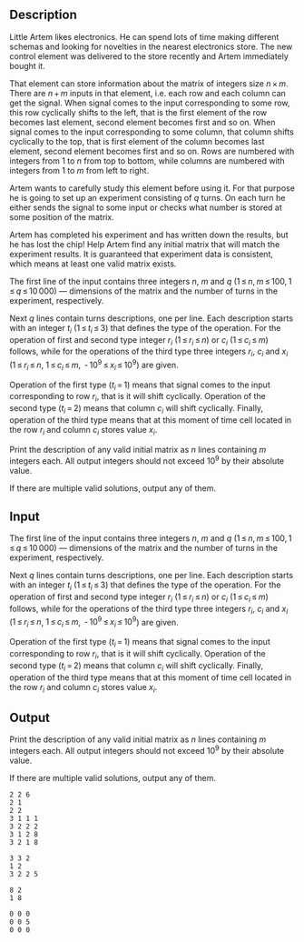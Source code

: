 ## Description

<div><p>Little Artem likes electronics. He can spend lots of time making different schemas and looking for novelties in the nearest electronics store. The new control element was delivered to the store recently and Artem immediately bought it.</p><p>That element can store information about the matrix of integers size <span class="tex-span"><i>n</i> × <i>m</i></span>. There are <span class="tex-span"><i>n</i> + <i>m</i></span> inputs in that element, i.e. each row and each column can get the signal. When signal comes to the input corresponding to some row, this row cyclically shifts to the left, that is the first element of the row becomes last element, second element becomes first and so on. When signal comes to the input corresponding to some column, that column shifts cyclically to the top, that is first element of the column becomes last element, second element becomes first and so on. Rows are numbered with integers from <span class="tex-span">1</span> to <span class="tex-span"><i>n</i></span> from top to bottom, while columns are numbered with integers from <span class="tex-span">1</span> to <span class="tex-span"><i>m</i></span> from left to right.</p><p>Artem wants to carefully study this element before using it. For that purpose he is going to set up an experiment consisting of <span class="tex-span"><i>q</i></span> turns. On each turn he either sends the signal to some input or checks what number is stored at some position of the matrix.</p><p>Artem has completed his experiment and has written down the results, but he has lost the chip! Help Artem find any initial matrix that will match the experiment results. It is guaranteed that experiment data is consistent, which means at least one valid matrix exists.</p></div><div class="input-specification"><p>The first line of the input contains three integers <span class="tex-span"><i>n</i></span>, <span class="tex-span"><i>m</i></span> and <span class="tex-span"><i>q</i></span> (<span class="tex-span">1 ≤ <i>n</i>, <i>m</i> ≤ 100, 1 ≤ <i>q</i> ≤ 10 000</span>)&nbsp;— dimensions of the matrix and the number of turns in the experiment, respectively.</p><p>Next <span class="tex-span"><i>q</i></span> lines contain turns descriptions, one per line. Each description starts with an integer <span class="tex-span"><i>t</i><sub class="lower-index"><i>i</i></sub></span> (<span class="tex-span">1 ≤ <i>t</i><sub class="lower-index"><i>i</i></sub> ≤ 3</span>) that defines the type of the operation. For the operation of first and second type integer <span class="tex-span"><i>r</i><sub class="lower-index"><i>i</i></sub></span> (<span class="tex-span">1 ≤ <i>r</i><sub class="lower-index"><i>i</i></sub> ≤ <i>n</i></span>) or <span class="tex-span"><i>c</i><sub class="lower-index"><i>i</i></sub></span> (<span class="tex-span">1 ≤ <i>c</i><sub class="lower-index"><i>i</i></sub> ≤ <i>m</i></span>) follows, while for the operations of the third type three integers <span class="tex-span"><i>r</i><sub class="lower-index"><i>i</i></sub></span>, <span class="tex-span"><i>c</i><sub class="lower-index"><i>i</i></sub></span> and <span class="tex-span"><i>x</i><sub class="lower-index"><i>i</i></sub></span> (<span class="tex-span">1 ≤ <i>r</i><sub class="lower-index"><i>i</i></sub> ≤ <i>n</i></span>, <span class="tex-span">1 ≤ <i>c</i><sub class="lower-index"><i>i</i></sub> ≤ <i>m</i></span>, <span class="tex-span"> - 10<sup class="upper-index">9</sup> ≤ <i>x</i><sub class="lower-index"><i>i</i></sub> ≤ 10<sup class="upper-index">9</sup></span>) are given.</p><p>Operation of the first type (<span class="tex-span"><i>t</i><sub class="lower-index"><i>i</i></sub> = 1</span>) means that signal comes to the input corresponding to row <span class="tex-span"><i>r</i><sub class="lower-index"><i>i</i></sub></span>, that is it will shift cyclically. Operation of the second type (<span class="tex-span"><i>t</i><sub class="lower-index"><i>i</i></sub> = 2</span>) means that column <span class="tex-span"><i>c</i><sub class="lower-index"><i>i</i></sub></span> will shift cyclically. Finally, operation of the third type means that at this moment of time cell located in the row <span class="tex-span"><i>r</i><sub class="lower-index"><i>i</i></sub></span> and column <span class="tex-span"><i>c</i><sub class="lower-index"><i>i</i></sub></span> stores value <span class="tex-span"><i>x</i><sub class="lower-index"><i>i</i></sub></span>.</p></div><div class="output-specification"><p>Print the description of any valid initial matrix as <span class="tex-span"><i>n</i></span> lines containing <span class="tex-span"><i>m</i></span> integers each. All output integers should not exceed <span class="tex-span">10<sup class="upper-index">9</sup></span> by their absolute value.</p><p>If there are multiple valid solutions, output any of them.</p></div>

## Input

<p>The first line of the input contains three integers <span class="tex-span"><i>n</i></span>, <span class="tex-span"><i>m</i></span> and <span class="tex-span"><i>q</i></span> (<span class="tex-span">1 ≤ <i>n</i>, <i>m</i> ≤ 100, 1 ≤ <i>q</i> ≤ 10 000</span>)&nbsp;— dimensions of the matrix and the number of turns in the experiment, respectively.</p><p>Next <span class="tex-span"><i>q</i></span> lines contain turns descriptions, one per line. Each description starts with an integer <span class="tex-span"><i>t</i><sub class="lower-index"><i>i</i></sub></span> (<span class="tex-span">1 ≤ <i>t</i><sub class="lower-index"><i>i</i></sub> ≤ 3</span>) that defines the type of the operation. For the operation of first and second type integer <span class="tex-span"><i>r</i><sub class="lower-index"><i>i</i></sub></span> (<span class="tex-span">1 ≤ <i>r</i><sub class="lower-index"><i>i</i></sub> ≤ <i>n</i></span>) or <span class="tex-span"><i>c</i><sub class="lower-index"><i>i</i></sub></span> (<span class="tex-span">1 ≤ <i>c</i><sub class="lower-index"><i>i</i></sub> ≤ <i>m</i></span>) follows, while for the operations of the third type three integers <span class="tex-span"><i>r</i><sub class="lower-index"><i>i</i></sub></span>, <span class="tex-span"><i>c</i><sub class="lower-index"><i>i</i></sub></span> and <span class="tex-span"><i>x</i><sub class="lower-index"><i>i</i></sub></span> (<span class="tex-span">1 ≤ <i>r</i><sub class="lower-index"><i>i</i></sub> ≤ <i>n</i></span>, <span class="tex-span">1 ≤ <i>c</i><sub class="lower-index"><i>i</i></sub> ≤ <i>m</i></span>, <span class="tex-span"> - 10<sup class="upper-index">9</sup> ≤ <i>x</i><sub class="lower-index"><i>i</i></sub> ≤ 10<sup class="upper-index">9</sup></span>) are given.</p><p>Operation of the first type (<span class="tex-span"><i>t</i><sub class="lower-index"><i>i</i></sub> = 1</span>) means that signal comes to the input corresponding to row <span class="tex-span"><i>r</i><sub class="lower-index"><i>i</i></sub></span>, that is it will shift cyclically. Operation of the second type (<span class="tex-span"><i>t</i><sub class="lower-index"><i>i</i></sub> = 2</span>) means that column <span class="tex-span"><i>c</i><sub class="lower-index"><i>i</i></sub></span> will shift cyclically. Finally, operation of the third type means that at this moment of time cell located in the row <span class="tex-span"><i>r</i><sub class="lower-index"><i>i</i></sub></span> and column <span class="tex-span"><i>c</i><sub class="lower-index"><i>i</i></sub></span> stores value <span class="tex-span"><i>x</i><sub class="lower-index"><i>i</i></sub></span>.</p>

## Output

<p>Print the description of any valid initial matrix as <span class="tex-span"><i>n</i></span> lines containing <span class="tex-span"><i>m</i></span> integers each. All output integers should not exceed <span class="tex-span">10<sup class="upper-index">9</sup></span> by their absolute value.</p><p>If there are multiple valid solutions, output any of them.</p>





```input1
2 2 6
2 1
2 2
3 1 1 1
3 2 2 2
3 1 2 8
3 2 1 8

```




```input2
3 3 2
1 2
3 2 2 5

```




```output1
8 2 
1 8 

```




```output2
0 0 0 
0 0 5 
0 0 0 

```


